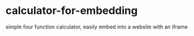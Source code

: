 # calculator-for-embedding
simple four function calculator, easily embed into a website with an iframe
